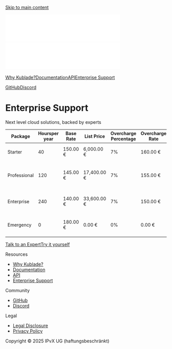 [Skip to main content](#__docusaurus_skipToContent_fallback)

[![Kublade Logo](/img/logo-full.svg)![Kublade Logo](/img/logo-full.svg)](/index.md)

[Why Kublade?](/why-kublade.md)[Documentation](/docs/intro.md)[API](/api.md)[Enterprise Support](/enterprise-support.md)

[GitHub](https://github.com/forepath/kublade)[Discord](https://discord.gg/5wFMuVvQZM)

# Enterprise Support

Next level cloud solutions, backed by experts

| Package      | Hoursper year | Base Rate | List Price  | Overcharge Percentage | Overcharge Rate | Response Time     | Support Channel                      |
| ------------ | ------------- | --------- | ----------- | --------------------- | --------------- | ----------------- | ------------------------------------ |
| Starter      | 40            | 150.00 €  | 6,000.00 €  | 7%                    | 160.00 €        | Next business day | Email, Gittr                         |
| Professional | 120           | 145.00 €  | 17,400.00 € | 7%                    | 155.00 €        | Within 24 hours   | Email, Gittr, Phone (business hours) |
| Enterprise   | 240           | 140.00 €  | 33,600.00 € | 7%                    | 150.00 €        | Within 6 hours    | Email, Gittr, Phone (24/7)           |
| Emergency    | 0             | 180.00 €  | 0.00 €      | 0%                    | 0.00 €          | Up to 1 hour      | Email, Gittr, Phone (24/7)           |

[Talk to an Expert](mailto:hi@forepath.io)[Try it yourself](/docs/intro.md)

Resources

* [Why Kublade?](/why-kublade.md)
* [Documentation](/docs/intro.md)
* [API](/api.md)
* [Enterprise Support](/enterprise-support.md)

Community

* [GitHub](https://github.com/forepath/kublade)
* [Discord](https://discord.gg/5wFMuVvQZM)

Legal

* [Legal Disclosure](/legal-disclosure.md)
* [Privacy Policy](/privacy-policy.md)

Copyright © 2025 IPvX UG (haftungsbeschränkt)
